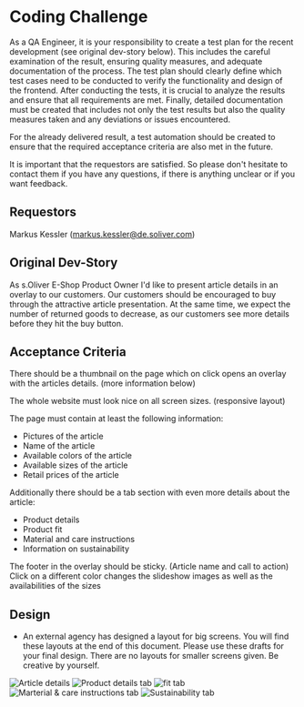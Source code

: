 # Coding Challenge

As a QA Engineer, it is your responsibility to create a test plan for the recent development (see original dev-story below). This includes the careful examination of the result, ensuring quality measures, and adequate documentation of the process. The test plan should clearly define which test cases need to be conducted to verify the functionality and design of the frontend. After conducting the tests, it is crucial to analyze the results and ensure that all requirements are met. Finally, detailed documentation must be created that includes not only the test results but also the quality measures taken and any deviations or issues encountered.

For the already delivered result, a test automation should be created to ensure that the required acceptance criteria are also met in the future.

It is important that the requestors are satisfied. So please don't hesitate to contact them if you have any questions, if there is anything unclear or if you want feedback.

## Requestors

Markus Kessler (markus.kessler@de.soliver.com)<br>

## Original Dev-Story

As s.Oliver E-Shop Product Owner I'd like to present article details in an overlay to our customers. Our customers should be encouraged to buy through the attractive article presentation. At the same time, we expect the number of returned goods to decrease, as our customers see more details before they hit the buy button.

## Acceptance Criteria
There should be a thumbnail on the page which on click opens an overlay with the articles details. (more information below)

The whole website must look nice on all screen sizes. (responsive layout)<br>

The page must contain at least the following information:
* Pictures of the article
* Name of the article
* Available colors of the article
* Available sizes of the article
* Retail prices of the article

Additionally there should be a tab section with even more details about the article:
* Product details
* Product fit
* Material and care instructions
* Information on sustainability

The footer in the overlay should be sticky. (Article name and call to action)<br>
Click on a different color changes the slideshow images as well as the availabilities of the sizes

## Design
* An external agency has designed a layout for big screens. You will find these layouts at the end of this document. Please use these drafts for your final design. There are no layouts for smaller screens given. Be creative by yourself.

![Article details](./images/1.png)
![Product details tab](./images/2.png)
![fit tab](./images/3.png)
![Marterial & care instructions tab](./images/4.png)
![Sustainability tab](./images/5.png)

